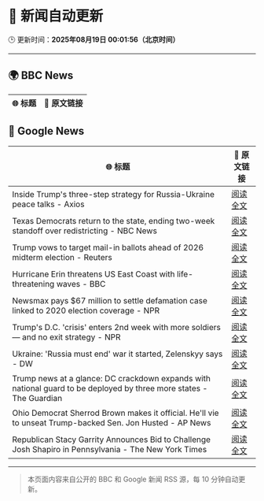 # 🧠 新闻自动更新

🕒 更新时间：**2025年08月19日 00:01:56（北京时间）**

---

## 🌍 BBC News

| 🌐 标题 | 🔗 原文链接 |
|--------|-------------|

## 📰 Google News

| 🌐 标题 | 🔗 原文链接 |
|--------|-------------|
| Inside Trump's three-step strategy for Russia-Ukraine peace talks - Axios | [阅读全文](https://news.google.com/rss/articles/CBMihwFBVV95cUxPeWZXdU1tYUhscFVSQnlGN2xiTzRZZDR0ZzlCLVJJRzRrSG9YLW9qUDcyRlVHVjNGVUNBc2ZMaHVrLWlzNE02X2RSMzMxWU9pdVoxVDc3czhwMWdaUDZhTXlxT1cwTG5ZUTc2T1BvTVVaOEg4Sk9aWUJPVkdWc05QZUJyUXJSUU0?oc=5) |
| Texas Democrats return to the state, ending two-week standoff over redistricting - NBC News | [阅读全文](https://news.google.com/rss/articles/CBMivgFBVV95cUxNbC1WT3FjbDUwNWh6SnVaTjM3eTFuMkxjeGctYXFROWFWX2FIMzlOWDkxdllkT1QxY2piQVBkaEExS3lBVV91aVRFaVJxZmk4azRrTHdjSlRsZXRheDl1VEdacEpJbUJSWUhiVklNSlN3S29ocFdqUDFRVzdNMFZIVDd3UjBna1I1cHJmUlVmMnJza3ZOVHF6TkZWZEJpSDJjMUFPRzRvRGFPUXQ1OGluWW5TR2h2N0xPTTRsLS130gFWQVVfeXFMUHNtUl93eDg1WDJ0VDdEY0gtelVBQ3hwZTR0a3dLRVFPdF95eUtQMHdRZmJ0UllNZWhDNWQ1eFRjQVl4TlNrbm0wRjVpa0FRTURlQmZYMEE?oc=5) |
| Trump vows to target mail-in ballots ahead of 2026 midterm election - Reuters | [阅读全文](https://news.google.com/rss/articles/CBMiqgFBVV95cUxOSU56ajV6RG9xV3hwczhvOW5DR1lLQ0pYZ2NHaTY0VFowUzY4aGhiVWxrYl9hWTBjUXh4NThZanZycHdUY0U2SkxCLXNpZkdacFYxV19vTFg1Q29JcWlwM3AzRGtGWmkyaVJCeDlwT25qUXNRZEs5N2JUWUhHUldmWVRRZDlWamlHTHZXV1hkb0pSZDJwZjU2anItc0E2OWFzTUtiNzdpa2ZBZw?oc=5) |
| Hurricane Erin threatens US East Coast with life-threatening waves - BBC | [阅读全文](https://news.google.com/rss/articles/CBMiWkFVX3lxTE1tXzZzR3VvMTdGS2NpLXZkTTlVVDVaX1ZCTFpUQml4aVFZclBud1RWNTg5c2NxcktnUUtwcnFMSzBoazc0cDJFbklyVGRNMTZCWkpibnI0MEcxUdIBX0FVX3lxTE1DRThuRHJXQ3BYVzUtbTNIV1k5eWdZcjMyeVNHdVBIN1pPUlZocmRmbTZPLTRHVWJyTkpFeWFDOERtQUhWcmRlZEVfYmNoX0tmMko0RVpYeGs5OWo2V0g4?oc=5) |
| Newsmax pays $67 million to settle defamation case linked to 2020 election coverage - NPR | [阅读全文](https://news.google.com/rss/articles/CBMixgFBVV95cUxOUHNiWjVfRm50U2F1SUxEWGtVc3NZWWZXbVdkM25UcUoyU0Fkdmd4R1JTQnRWODVidHpnNmRqelJadVBlb1VBaFNVdEQxOTNYcHhGbk93YnhHOXNBQ1U1QWNDUGxfNnRlbEdiRDJwLWE2Z2RrTGszV21SVmpDRXh6N1puUXB2Q05wbGdfMHcyTGRMNkhXdWZZQ0gzd2JobmEzUUk5Tmo5STVMRUpoa3I1UjFMMldPQWlhYjlBUzNfVkhTelI4emc?oc=5) |
| Trump's D.C. 'crisis' enters 2nd week with more soldiers — and no exit strategy - NPR | [阅读全文](https://news.google.com/rss/articles/CBMijwFBVV95cUxPSW9JZ3ZUb1ZTSEl6MFRzOUQ3SXN5b0JQRHJVVExLYzJSNnh1bDNIQ3VhanZmaVJOQ25Ja3duZmw1eWhPWF85ZVE4bmY0TG1MMmZKZnhiQlRZY2pkT1BIVnpMb1J0TFVHQlBOS2hUcVBwV01hNUd5TXdhbW9KekphMDgzcWF0cTN1WVZBcnh2Yw?oc=5) |
| Ukraine: 'Russia must end' war it started, Zelenskyy says - DW | [阅读全文](https://news.google.com/rss/articles/CBMikwFBVV95cUxNcWN0NEZENHhQb2M2X1hjUUZqekREaV9lVlh5NXZKUEdvNC15RERZQURkeU5RYXhrNFZyRHlWMlFSejg1QlRmSEdkZEpCcGlEVS1MTW5nODhuSjN5YUN5WW1TejExODFTQUExT2xqS19WVUFMaTJmZExsN2FVWkhJMFFUZ0JyWTRYWmZZRnN5YW8zWFE?oc=5) |
| Trump news at a glance: DC crackdown expands with national guard to be deployed by three more states - The Guardian | [阅读全文](https://news.google.com/rss/articles/CBMingFBVV95cUxOOGRSRXp4UFZ1ZmlNVG1xa2VRZDFpU2gyMm5GRU4tVXI1cVdZU01wdzJxcmJCdXAzY0YtTzJtODBRLVVRSDhEWlJ1MEtka3ZibWFXSGZRelJuTUpXaDhLaTRBVFA1UVhqUzFocEJGSEp5c0UxeXYyRmNROVN5OVNKUjZEUmxrQkNGSzNJZTBRa1NINUFoakhKYXAweFA0UQ?oc=5) |
| Ohio Democrat Sherrod Brown makes it official. He'll vie to unseat Trump-backed Sen. Jon Husted - AP News | [阅读全文](https://news.google.com/rss/articles/CBMiqAFBVV95cUxQV0dFZjNKYVl0T1dlSmJoMlpxRUc0R0E2VjUtQ3dJc0U4Q2pRTHVPcHJtMXd4RjRDMzVVQmdsbnpDZ3p6clR0dlpOZVJMNkR6bVlSaVA4Zk4wVS1kbENvQ29MNlUzRG9XYUpfajgxMHlfSVRlRVRIV1hBWFRfZlBSLXBLQmlSeFZzRC1kSG5kd0tzbnRXVmFGaFVYbi1QS2dRRkhVcUFmOXo?oc=5) |
| Republican Stacy Garrity Announces Bid to Challenge Josh Shapiro in Pennsylvania - The New York Times | [阅读全文](https://news.google.com/rss/articles/CBMipAFBVV95cUxPbHdQQ0pJRUdaUkNRUnQ2Q2EydjlvaXAwYkVSMXlad2VDRDdOMHZzT3duMXAxM3ZDSE9qajl2NEF2QWRvTTdkUFZvRjRRbzBYOTNZa1JGRmV5X0tYcFFPVjVQaXk3a1U0YTh0aF9KdUJKNU5XS01pNE41R3R5dWV3cU12YXgwcUY3Y1MweURRQmxJU0dzbGJUVE1yVzk0YXlCNHZXTA?oc=5) |

---
> 本页面内容来自公开的 BBC 和 Google 新闻 RSS 源，每 10 分钟自动更新。